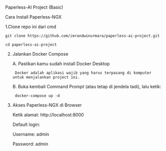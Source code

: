 Paperless-AI Project (Basic)

Cara Install Paperless-NGX

1.Clone repo ini dari cmd

	git clone https://github.com/imrandwinurmara/paperless-ai-project.git

	cd paperless-ai-project

2. Jalankan Docker Compose

	A. Pastikan kamu sudah install Docker Desktop

		Docker adalah aplikasi wajib yang harus terpasang di komputer untuk menjalankan project ini.


	B. Buka kembali Command Prompt (atau tetap di jendela tadi), lalu ketik:

		docker-compose up -d

3. Akses Paperless-NGX di Browser


	Ketik alamat: http://localhost:8000
	
	Default login:

	Username: admin

	Password: admin



